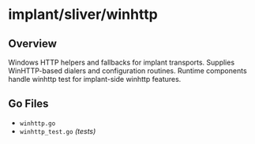 # implant/sliver/winhttp

## Overview

Windows HTTP helpers and fallbacks for implant transports. Supplies WinHTTP-based dialers and configuration routines. Runtime components handle winhttp test for implant-side winhttp features.

## Go Files

- `winhttp.go`
- `winhttp_test.go` *(tests)*
